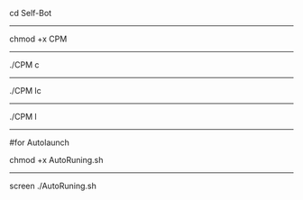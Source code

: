 cd Self-Bot

--------------------------------------

chmod +x CPM

--------------------------------------

./CPM c

--------------------------------------

./CPM lc

--------------------------------------

./CPM l

--------------------------------------

#for Autolaunch

 chmod +x AutoRuning.sh
 
 --------------------------------------
 
 screen ./AutoRuning.sh
 
